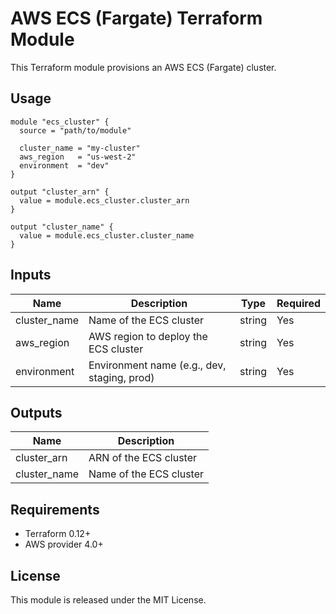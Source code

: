 # AWS ECS (Fargate) Terraform Module

This Terraform module provisions an AWS ECS (Fargate) cluster.

## Usage

```hcl
module "ecs_cluster" {
  source = "path/to/module"

  cluster_name = "my-cluster"
  aws_region   = "us-west-2"
  environment  = "dev"
}

output "cluster_arn" {
  value = module.ecs_cluster.cluster_arn
}

output "cluster_name" {
  value = module.ecs_cluster.cluster_name
}
```

## Inputs

| Name | Description | Type | Required |
|------|-------------|------|----------|
| cluster_name | Name of the ECS cluster | string | Yes |
| aws_region | AWS region to deploy the ECS cluster | string | Yes |
| environment | Environment name (e.g., dev, staging, prod) | string | Yes |

## Outputs

| Name | Description |
|------|-------------|
| cluster_arn | ARN of the ECS cluster |
| cluster_name | Name of the ECS cluster |

## Requirements

- Terraform 0.12+
- AWS provider 4.0+

## License

This module is released under the MIT License.

